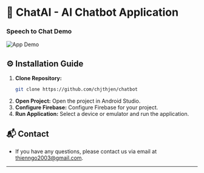 
# 🤖 ChatAI - AI Chatbot Application
<!--
Welcome to ChatAI, a native Android AI chatbot application designed to provide an intelligent and friendly chatting experience. This application integrates many powerful features, from diverse login options to voice-to-text capabilities.


[Vietnamese version here](./README_vi.md)

## 🚀 Key Features

*   **Diverse Login Options:**
    *   Login with Google, Facebook, GitHub, and Email & Password
    *   Password recovery support
*   **Smart AI Chatbot:**
    *   Integrated AI to answer questions and assist users.
    *   Intuitive and easy-to-use chat interface.
*   **Speech to Text:**
    *   Converts speech to text, allowing users to input text quickly and conveniently.
    *   Supports voice input for chatting with the chatbot.

## 🖼️ Preview Layout

### Figma Design

*   [Link Figma Design](https://www.figma.com/design/5sU9Kluch3umYzWnQNZ6KH/ChatAI--Ai-Chatbot-UI-(Community)?node-id=0-1&p=f&t=PpGilhSGFCJk0zHa-0)
-->
### Speech to Chat Demo

![App Demo](https://s2.ezgif.com/tmp/ezgif-2-42ab92d01b.gif)
<!--
### 1. Authentication

*   **Login:**
    *   Diverse login interface:
        ![login](https://github.com/user-attachments/assets/09c42807-a2ce-4aa5-a3f3-3935b6c13154)
    *   Supports account registration with Email and Password:
        
*   **Reset Password:**
    *   Supports password recovery if users forget their password.
       ![0be5c944d5096a573318](https://github.com/user-attachments/assets/b5b4f111-2f56-4a8d-9c8a-349c2cffb583)

### 2. ChatBot

*  ChatBot Layout:
   ![5f6b27b9dbf464aa3de5](https://github.com/user-attachments/assets/fb560a38-4560-4128-b84b-144b8335037a)

## 🛠️ Technologies Used

*   **Programming Language:** Kotlin
*   **Framework:** Android SDK
*   **Libraries:**
    *   Hilt
    *   Coroutines
    *   Firebase Auth
    *   Firebase Firestore
    *   Speech Recognizer
    *   Retrofit
    *   ... and other libraries
*   **APIs:**
    *   Uses an AI API to respond to messages
    *   Google Speech to Text API
-->
## ⚙️ Installation Guide

1.  **Clone Repository:**
    ```bash
    git clone https://github.com/chjthjen/chatbot
    ```
2.  **Open Project:** Open the project in Android Studio.
3.  **Configure Firebase:** Configure Firebase for your project.
4.  **Run Application:** Select a device or emulator and run the application.
<!--
## 💻 Usage Guide

1.  **Login:** Choose one of the login methods to create an account or sign in to an existing account.
2.  **Chat:** Use the chat interface to converse with the chatbot.
3.  **Speech to Text:** Tap on the microphone icon to input text using your voice.

## 🤝 Contributing

*   If you have ideas, contributions, or find a bug, please create a pull request or issue on GitHub.

## 📄 License

*   This application is released under the MIT license.
-->
## 📬 Contact

*   If you have any questions, please contact us via email at thienngo2003@gmail.com.

---
